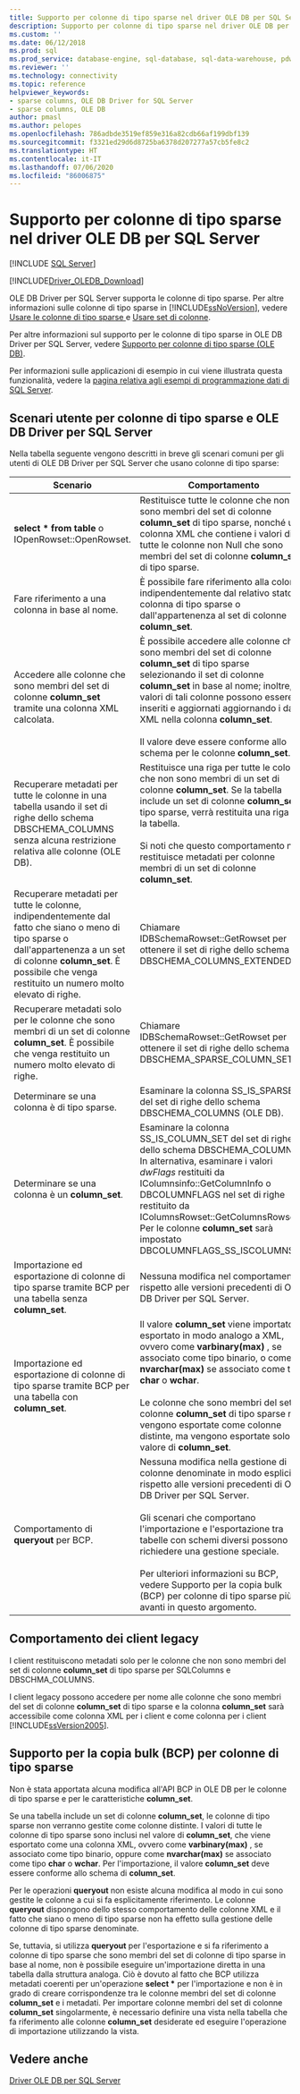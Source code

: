```yaml
---
title: Supporto per colonne di tipo sparse nel driver OLE DB per SQL Server | Microsoft Docs
description: Supporto per colonne di tipo sparse nel driver OLE DB per SQL Server
ms.custom: ''
ms.date: 06/12/2018
ms.prod: sql
ms.prod_service: database-engine, sql-database, sql-data-warehouse, pdw
ms.reviewer: ''
ms.technology: connectivity
ms.topic: reference
helpviewer_keywords:
- sparse columns, OLE DB Driver for SQL Server
- sparse columns, OLE DB
author: pmasl
ms.author: pelopes
ms.openlocfilehash: 786adbde3519ef859e316a82cdb66af199dbf139
ms.sourcegitcommit: f3321ed29d6d8725ba6378d207277a57cb5fe8c2
ms.translationtype: HT
ms.contentlocale: it-IT
ms.lasthandoff: 07/06/2020
ms.locfileid: "86006875"
---
```

# <a name="sparse-columns-support-in-ole-db-driver-for-sql-server"></a>Supporto per colonne di tipo sparse nel driver OLE DB per SQL Server
[!INCLUDE [SQL Server](../../../includes/applies-to-version/sql-asdb-asdbmi-asa-pdw.md)]

[!INCLUDE[Driver_OLEDB_Download](../../../includes/driver_oledb_download.md)]

  OLE DB Driver per SQL Server supporta le colonne di tipo sparse. Per altre informazioni sulle colonne di tipo sparse in [!INCLUDE[ssNoVersion](../../../includes/ssnoversion-md.md)], vedere [Usare le colonne di tipo sparse ](../../../relational-databases/tables/use-sparse-columns.md)e [Usare set di colonne](../../../relational-databases/tables/use-column-sets.md).  
  
 Per altre informazioni sul supporto per le colonne di tipo sparse in OLE DB Driver per SQL Server, vedere [Supporto per colonne di tipo sparse &#40;OLE DB&#41;](../../oledb/ole-db/sparse-columns-support-ole-db.md).  
  
 Per informazioni sulle applicazioni di esempio in cui viene illustrata questa funzionalità, vedere la [pagina relativa agli esempi di programmazione dati di SQL Server](https://msftdpprodsamples.codeplex.com/).  
  
## <a name="user-scenarios-for-sparse-columns-and-ole-db-driver-for-sql-server"></a>Scenari utente per colonne di tipo sparse e OLE DB Driver per SQL Server  
 Nella tabella seguente vengono descritti in breve gli scenari comuni per gli utenti di OLE DB Driver per SQL Server che usano colonne di tipo sparse:  
  
|Scenario|Comportamento|  
|--------------|--------------|  
|**select \* from table** o IOpenRowset::OpenRowset.|Restituisce tutte le colonne che non sono membri del set di colonne **column_set** di tipo sparse, nonché una colonna XML che contiene i valori di tutte le colonne non Null che sono membri del set di colonne **column_set** di tipo sparse.|  
|Fare riferimento a una colonna in base al nome.|È possibile fare riferimento alla colonna indipendentemente dal relativo stato di colonna di tipo sparse o dall'appartenenza al set di colonne **column_set**.|  
|Accedere alle colonne che sono membri del set di colonne **column_set** tramite una colonna XML calcolata.|È possibile accedere alle colonne che sono membri del set di colonne **column_set** di tipo sparse selezionando il set di colonne **column_set** in base al nome; inoltre, i valori di tali colonne possono essere inseriti e aggiornati aggiornando i dati XML nella colonna **column_set**.<br /><br /> Il valore deve essere conforme allo schema per le colonne **column_set**.|  
|Recuperare metadati per tutte le colonne in una tabella usando il set di righe dello schema DBSCHEMA_COLUMNS senza alcuna restrizione relativa alle colonne (OLE DB).|Restituisce una riga per tutte le colonne che non sono membri di un set di colonne **column_set**. Se la tabella include un set di colonne **column_set** di tipo sparse, verrà restituita una riga per la tabella.<br /><br /> Si noti che questo comportamento non restituisce metadati per colonne membri di un set di colonne **column_set**.|  
|Recuperare metadati per tutte le colonne, indipendentemente dal fatto che siano o meno di tipo sparse o dall'appartenenza a un set di colonne **column_set**. È possibile che venga restituito un numero molto elevato di righe.|Chiamare IDBSchemaRowset::GetRowset per ottenere il set di righe dello schema DBSCHEMA_COLUMNS_EXTENDED.|  
|Recuperare metadati solo per le colonne che sono membri di un set di colonne **column_set**. È possibile che venga restituito un numero molto elevato di righe.|Chiamare IDBSchemaRowset::GetRowset per ottenere il set di righe dello schema DBSCHEMA_SPARSE_COLUMN_SET.|  
|Determinare se una colonna è di tipo sparse.|Esaminare la colonna SS_IS_SPARSE del set di righe dello schema DBSCHEMA_COLUMNS (OLE DB).|  
|Determinare se una colonna è un **column_set**.|Esaminare la colonna SS_IS_COLUMN_SET del set di righe dello schema DBSCHEMA_COLUMNS. In alternativa, esaminare i valori *dwFlags* restituiti da IColumnsinfo::GetColumnInfo o DBCOLUMNFLAGS nel set di righe restituito da IColumnsRowset::GetColumnsRowset. Per le colonne **column_set** sarà impostato DBCOLUMNFLAGS_SS_ISCOLUMNSET.|  
|Importazione ed esportazione di colonne di tipo sparse tramite BCP per una tabella senza **column_set**.|Nessuna modifica nel comportamento rispetto alle versioni precedenti di OLE DB Driver per SQL Server.|  
|Importazione ed esportazione di colonne di tipo sparse tramite BCP per una tabella con **column_set**.|Il valore **column_set** viene importato ed esportato in modo analogo a XML, ovvero come **varbinary(max)** , se associato come tipo binario, o come **nvarchar(max)** se associato come tipo **char** o **wchar**.<br /><br /> Le colonne che sono membri del set di colonne **column_set** di tipo sparse non vengono esportate come colonne distinte, ma vengono esportate solo nel valore di **column_set**.|  
|Comportamento di **queryout** per BCP.|Nessuna modifica nella gestione di colonne denominate in modo esplicito rispetto alle versioni precedenti di OLE DB Driver per SQL Server.<br /><br /> Gli scenari che comportano l'importazione e l'esportazione tra tabelle con schemi diversi possono richiedere una gestione speciale.<br /><br /> Per ulteriori informazioni su BCP, vedere Supporto per la copia bulk (BCP) per colonne di tipo sparse più avanti in questo argomento.|  
  
## <a name="down-level-client-behavior"></a>Comportamento dei client legacy  
 I client restituiscono metadati solo per le colonne che non sono membri del set di colonne **column_set** di tipo sparse per SQLColumns e DBSCHMA_COLUMNS.
  
 I client legacy possono accedere per nome alle colonne che sono membri del set di colonne **column_set** di tipo sparse e la colonna **column_set** sarà accessibile come colonna XML per i client e come colonna per i client [!INCLUDE[ssVersion2005](../../../includes/ssversion2005-md.md)].  
  
## <a name="bulk-copy-bcp-support-for-sparse-columns"></a>Supporto per la copia bulk (BCP) per colonne di tipo sparse  
 Non è stata apportata alcuna modifica all'API BCP in OLE DB per le colonne di tipo sparse e per le caratteristiche **column_set**.  
  
 Se una tabella include un set di colonne **column_set**, le colonne di tipo sparse non verranno gestite come colonne distinte. I valori di tutte le colonne di tipo sparse sono inclusi nel valore di **column_set**, che viene esportato come una colonna XML, ovvero come **varbinary(max)** , se associato come tipo binario, oppure come **nvarchar(max)** se associato come tipo **char** o **wchar**. Per l'importazione, il valore **column_set** deve essere conforme allo schema di **column_set**.  
  
 Per le operazioni **queryout** non esiste alcuna modifica al modo in cui sono gestite le colonne a cui si fa esplicitamente riferimento. Le colonne **queryout** dispongono dello stesso comportamento delle colonne XML e il fatto che siano o meno di tipo sparse non ha effetto sulla gestione delle colonne di tipo sparse denominate.  
  
 Se, tuttavia, si utilizza **queryout** per l'esportazione e si fa riferimento a colonne di tipo sparse che sono membri del set di colonne di tipo sparse in base al nome, non è possibile eseguire un'importazione diretta in una tabella dalla struttura analoga. Ciò è dovuto al fatto che BCP utilizza metadati coerenti per un'operazione  **select \*** per l'importazione e non è in grado di creare corrispondenze tra le colonne membri del set di colonne **column_set** e i metadati. Per importare colonne membri del set di colonne **column_set** singolarmente, è necessario definire una vista nella tabella che fa riferimento alle colonne **column_set** desiderate ed eseguire l'operazione di importazione utilizzando la vista.  
  
## <a name="see-also"></a>Vedere anche  
 [Driver OLE DB per SQL Server](../../oledb/oledb-driver-for-sql-server.md)  
  
  

